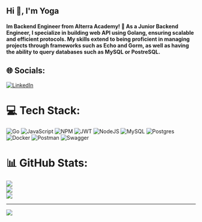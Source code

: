 <h2 align="left">Hi 👋, I'm Yoga</h1>
<h4 align="left">Im Backend Engineer from Alterra Academy! 🎯 
As a Junior Backend Engineer, I specialize in building web API using Golang, ensuring scalable and efficient protocols. My skills extend to being proficient in managing projects through frameworks such as Echo and Gorm, as well as having the ability to query databases such as MySQL or PostreSQL.</h4>


## 🌐 Socials:
[![LinkedIn](https://img.shields.io/badge/LinkedIn-%230077B5.svg?logo=linkedin&logoColor=white)](https://linkedin.com/in/achmad-yoga-prananda) 

# 💻 Tech Stack:
![Go](https://img.shields.io/badge/go-%2300ADD8.svg?style=for-the-badge&logo=go&logoColor=white) ![JavaScript](https://img.shields.io/badge/javascript-%23323330.svg?style=for-the-badge&logo=javascript&logoColor=%23F7DF1E) ![NPM](https://img.shields.io/badge/NPM-%23CB3837.svg?style=for-the-badge&logo=npm&logoColor=white) ![JWT](https://img.shields.io/badge/JWT-black?style=for-the-badge&logo=JSON%20web%20tokens) ![NodeJS](https://img.shields.io/badge/node.js-6DA55F?style=for-the-badge&logo=node.js&logoColor=white) ![MySQL](https://img.shields.io/badge/mysql-%2300000f.svg?style=for-the-badge&logo=mysql&logoColor=white) ![Postgres](https://img.shields.io/badge/postgres-%23316192.svg?style=for-the-badge&logo=postgresql&logoColor=white) ![Docker](https://img.shields.io/badge/docker-%230db7ed.svg?style=for-the-badge&logo=docker&logoColor=white) ![Postman](https://img.shields.io/badge/Postman-FF6C37?style=for-the-badge&logo=postman&logoColor=white) ![Swagger](https://img.shields.io/badge/-Swagger-%23Clojure?style=for-the-badge&logo=swagger&logoColor=white)
# 📊 GitHub Stats:
![](https://github-readme-stats.vercel.app/api?username=elfandor2&theme=dark&hide_border=false&include_all_commits=false&count_private=false)<br/>
![](https://github-readme-streak-stats.herokuapp.com/?user=elfandor2&theme=dark&hide_border=false)<br/>
![](https://github-readme-stats.vercel.app/api/top-langs/?username=elfandor2&theme=dark&hide_border=false&include_all_commits=false&count_private=false&layout=compact)

---
[![](https://visitcount.itsvg.in/api?id=elfandor2&icon=0&color=0)](https://visitcount.itsvg.in)

<!-- Proudly created with GPRM ( https://gprm.itsvg.in ) -->
